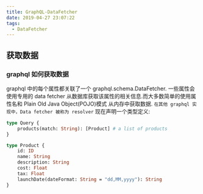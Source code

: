 ```yaml
---
title: GraphQL-DataFetcher
date: 2019-04-27 23:07:22
tags:
  - DataFetcher
---
```


## 获取数据

### graphql 如何获取数据

graphql 中的每个属性都关联了一个 graphql.schema.DataFetcher.
一些属性会使用专用的 data fetcher 从数据库获取该属性的相关信息.而大多数简单的使用属性名和 Plain Old Java Object(POJO)模式 从内存中获取数据.
`在其他 graphql 实现中，Data fetcher 被称为 resolver`
现在声明一个类型定义:

```graphql
type Query {
	products(match: String): [Product] # a list of products
}

type Product {
	id: ID
	name: String
	description: String
	cost: Float
	tax: Float
	launchDate(dateFormat: String = "dd,MM,yyyy"): String
}
```
